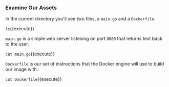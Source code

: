 ### Examine Our Assets

In the current directory you'll see two files, a `main.go` and a `Dockerfile`.

`ls`{{execute}}

`main.go` is a simple web server listening on port `8000` that returns text back to the user.

`cat main.go`{{execute}}

`Dockerfile` is our set of instructions that the Docker engine will use to build our image with.

`cat Dockerfile`{{execute}}
